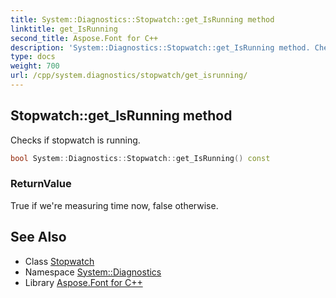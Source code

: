 ```yaml
---
title: System::Diagnostics::Stopwatch::get_IsRunning method
linktitle: get_IsRunning
second_title: Aspose.Font for C++
description: 'System::Diagnostics::Stopwatch::get_IsRunning method. Checks if stopwatch is running in C++.'
type: docs
weight: 700
url: /cpp/system.diagnostics/stopwatch/get_isrunning/
---
```

## Stopwatch::get_IsRunning method


Checks if stopwatch is running.

```cpp
bool System::Diagnostics::Stopwatch::get_IsRunning() const
```


### ReturnValue

True if we're measuring time now, false otherwise.

## See Also

* Class [Stopwatch](../)
* Namespace [System::Diagnostics](../../)
* Library [Aspose.Font for C++](../../../)
